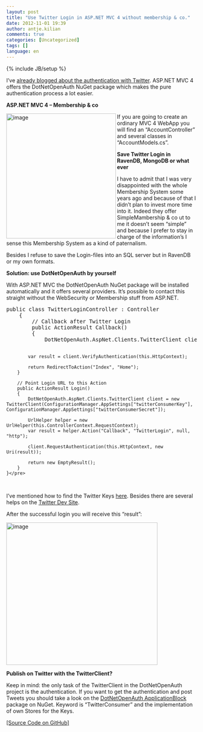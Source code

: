 ```yaml
---
layout: post
title: "Use Twitter Login in ASP.NET MVC 4 without membership & co."
date: 2012-11-01 19:39
author: antje.kilian
comments: true
categories: [Uncategorized]
tags: []
language: en
---
```

{% include JB/setup %}
&nbsp;

<strong> </strong>

I’ve <a href="http://code-inside.de/blog-in/2012/04/25/sign-in-with-twitter-for-your-own-asp-net-webapp/">already blogged about the authentication with Twitter</a>. ASP.NET MVC 4 offers the DotNetOpenAuth NuGet package which makes the pure authentication process a lot easier.

<strong>ASP.NET MVC 4 – Membership &amp; co</strong>

<strong> </strong>

<img title="image" src="{{BASE_PATH}}/assets/wp-images-de/image_thumb771.png" border="0" alt="image" width="290" height="330" align="left" />If you are going to create an ordinary MVC 4 WebApp you will find an “AccountController” and several classes in “AccountModels.cs”.

<strong>Save Twitter Login in RavenDB, MongoDB or what ever </strong>

<strong> </strong>

I have to admit that I was very disappointed with the whole Membership System some years ago and because of that I didn’t plan to invest more time into it. Indeed they offer SimpleMambership &amp; co ut to me it doesn’t seem “simple” and because I prefer to stay in charge of the information’s I sense this Membership System as a kind of paternalism.

Besides I refuse to save the Login-files into an SQL server but in RavenDB or my own formats.

<strong>Solution: use DotNetOpenAuth by yourself </strong>

<strong> </strong>

With ASP.NET MVC the DotNetOpenAuth NuGet package will be installed automatically and it offers several providers. It’s possible to contact this straight without the WebSecurity or Membership stuff from ASP.NET.
<div id="scid:812469c5-0cb0-4c63-8c15-c81123a09de7:6307f47c-ba6b-4344-8d3a-8dc5f615215e" class="wlWriterEditableSmartContent" style="margin: 0px; display: inline; float: none; padding: 0px;">
<pre class="c#">public class TwitterLoginController : Controller
    {
        // Callback after Twitter Login
        public ActionResult Callback()
        {
            DotNetOpenAuth.AspNet.Clients.TwitterClient client = new TwitterClient(ConfigurationManager.AppSettings["twitterConsumerKey"], ConfigurationManager.AppSettings["twitterConsumerSecret"]);

            var result = client.VerifyAuthentication(this.HttpContext);

            return RedirectToAction("Index", "Home");
        }

        // Point Login URL to this Action
        public ActionResult Login()
        {
            DotNetOpenAuth.AspNet.Clients.TwitterClient client = new TwitterClient(ConfigurationManager.AppSettings["twitterConsumerKey"], ConfigurationManager.AppSettings["twitterConsumerSecret"]);

            UrlHelper helper = new UrlHelper(this.ControllerContext.RequestContext);
            var result = helper.Action("Callback", "TwitterLogin", null, "http");

            client.RequestAuthentication(this.HttpContext, new Uri(result));

            return new EmptyResult();
        }
    }</pre>
</div>
I’ve mentioned how to find the Twitter Keys <a href="http://code-inside.de/blog-in/2012/04/25/sign-in-with-twitter-for-your-own-asp-net-webapp/">here</a>. Besides there are several helps on the <a href="https://dev.twitter.com/">Twitter Dev Site</a>.

After the successful login you will receive this “result”:

<img style="background-image: none; padding-left: 0px; padding-right: 0px; padding-top: 0px; border: 0px;" title="image" src="{{BASE_PATH}}/assets/wp-images-de/image_thumb772.png" border="0" alt="image" width="400" height="376" />

<strong>Publish on Twitter with the TwitterClient?</strong>

<strong> </strong>

Keep in mind: the only task of the TwitterClient in the DotNetOpenAuth project is the authentication. If you want to get the authentication and post Tweets you should take a look on the <a href="http://nuget.org/packages/DotNetOpenAuth.ApplicationBlock">DotNetOpenAuth ApplicationBlock</a> package on NuGet. Keyword is “TwitterConsumer” and the implementation of own Stores for the Keys.

<a href="https://github.com/Code-Inside/Samples/tree/master/2012/SimpleTwitterOAuth">[Source Code on GitHub]</a>
